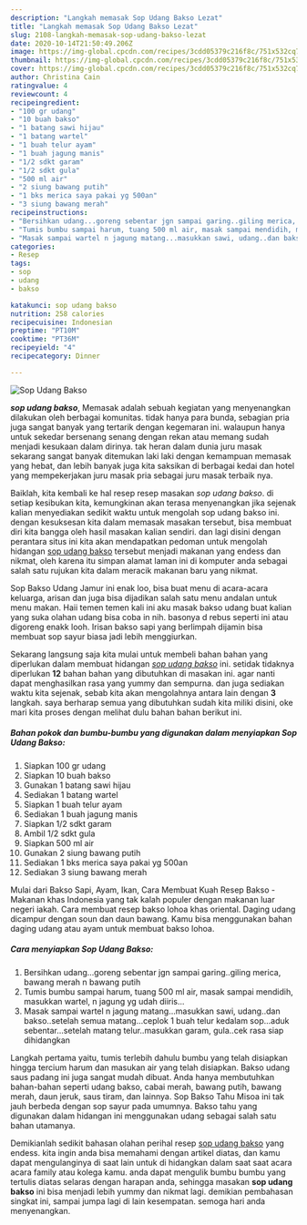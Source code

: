 ```yaml
---
description: "Langkah memasak Sop Udang Bakso Lezat"
title: "Langkah memasak Sop Udang Bakso Lezat"
slug: 2108-langkah-memasak-sop-udang-bakso-lezat
date: 2020-10-14T21:50:49.206Z
image: https://img-global.cpcdn.com/recipes/3cdd05379c216f8c/751x532cq70/sop-udang-bakso-foto-resep-utama.jpg
thumbnail: https://img-global.cpcdn.com/recipes/3cdd05379c216f8c/751x532cq70/sop-udang-bakso-foto-resep-utama.jpg
cover: https://img-global.cpcdn.com/recipes/3cdd05379c216f8c/751x532cq70/sop-udang-bakso-foto-resep-utama.jpg
author: Christina Cain
ratingvalue: 4
reviewcount: 4
recipeingredient:
- "100 gr udang"
- "10 buah bakso"
- "1 batang sawi hijau"
- "1 batang wartel"
- "1 buah telur ayam"
- "1 buah jagung manis"
- "1/2 sdkt garam"
- "1/2 sdkt gula"
- "500 ml air"
- "2 siung bawang putih"
- "1 bks merica saya pakai yg 500an"
- "3 siung bawang merah"
recipeinstructions:
- "Bersihkan udang...goreng sebentar jgn sampai garing..giling merica, bawang merah n bawang putih"
- "Tumis bumbu sampai harum, tuang 500 ml air, masak sampai mendidih, masukkan wartel, n jagung yg udah diiris..."
- "Masak sampai wartel n jagung matang...masukkan sawi, udang..dan bakso..setelah semua matang...ceplok 1 buah telur kedalam sop...aduk sebentar...setelah matang telur..masukkan garam, gula..cek rasa siap dihidangkan"
categories:
- Resep
tags:
- sop
- udang
- bakso

katakunci: sop udang bakso 
nutrition: 258 calories
recipecuisine: Indonesian
preptime: "PT10M"
cooktime: "PT36M"
recipeyield: "4"
recipecategory: Dinner

---
```



![Sop Udang Bakso](https://img-global.cpcdn.com/recipes/3cdd05379c216f8c/751x532cq70/sop-udang-bakso-foto-resep-utama.jpg)

<b><i>sop udang bakso</i></b>, Memasak adalah sebuah kegiatan yang menyenangkan dilakukan oleh berbagai komunitas. tidak hanya para bunda, sebagian pria juga sangat banyak yang tertarik dengan kegemaran ini. walaupun hanya untuk sekedar bersenang senang dengan rekan atau memang sudah menjadi kesukaan dalam dirinya. tak heran dalam dunia juru masak sekarang sangat banyak ditemukan laki laki dengan kemampuan memasak yang hebat, dan lebih banyak juga kita saksikan di berbagai kedai dan hotel yang mempekerjakan juru masak pria sebagai juru masak terbaik nya.

Baiklah, kita kembali ke hal resep resep masakan <i>sop udang bakso</i>. di setiap kesibukan kita, kemungkinan akan terasa menyenangkan jika sejenak kalian menyediakan sedikit waktu untuk mengolah sop udang bakso ini. dengan kesuksesan kita dalam memasak masakan tersebut, bisa membuat diri kita bangga oleh hasil masakan kalian sendiri. dan lagi disini dengan perantara situs ini kita akan mendapatkan pedoman untuk mengolah hidangan <u>sop udang bakso</u> tersebut menjadi makanan yang endess dan nikmat, oleh karena itu simpan alamat laman ini di komputer anda sebagai salah satu rujukan kita dalam meracik makanan baru yang nikmat.

Sop Bakso Udang Jamur ini enak loo, bisa buat menu di acara-acara keluarga, arisan dan juga bisa dijadikan salah satu menu andalan untuk menu makan. Haii temen temen kali ini aku masak bakso udang buat kalian yang suka olahan udang bisa coba in nih. basonya d rebus seperti ini atau digoreng enakk looh. Irisan bakso sapi yang berlimpah dijamin bisa membuat sop sayur biasa jadi lebih menggiurkan.


Sekarang langsung saja kita mulai untuk membeli bahan bahan yang diperlukan dalam membuat hidangan <u><i>sop udang bakso</i></u> ini. setidak tidaknya diperlukan <b>12</b> bahan bahan yang dibutuhkan di masakan ini. agar nanti dapat menghasilkan rasa yang yummy dan sempurna. dan juga sediakan waktu kita sejenak, sebab kita akan mengolahnya antara lain dengan <b>3</b> langkah. saya berharap semua yang dibutuhkan sudah kita miliki disini, oke mari kita proses dengan melihat dulu bahan bahan berikut ini.

<!--inarticleads1-->

##### Bahan pokok dan bumbu-bumbu yang digunakan dalam menyiapkan Sop Udang Bakso:

1. Siapkan 100 gr udang
1. Siapkan 10 buah bakso
1. Gunakan 1 batang sawi hijau
1. Sediakan 1 batang wartel
1. Siapkan 1 buah telur ayam
1. Sediakan 1 buah jagung manis
1. Siapkan 1/2 sdkt garam
1. Ambil 1/2 sdkt gula
1. Siapkan 500 ml air
1. Gunakan 2 siung bawang putih
1. Sediakan 1 bks merica saya pakai yg 500an
1. Sediakan 3 siung bawang merah


Mulai dari Bakso Sapi, Ayam, Ikan, Cara Membuat Kuah Resep Bakso - Makanan khas Indonesia yang tak kalah populer dengan makanan luar negeri iakah. Cara membuat resep bakso lohoa khas oriental. Daging udang dicampur dengan soun dan daun bawang. Kamu bisa menggunakan bahan daging udang atau ayam untuk membuat bakso lohoa. 

<!--inarticleads2-->

##### Cara menyiapkan Sop Udang Bakso:

1. Bersihkan udang...goreng sebentar jgn sampai garing..giling merica, bawang merah n bawang putih
1. Tumis bumbu sampai harum, tuang 500 ml air, masak sampai mendidih, masukkan wartel, n jagung yg udah diiris...
1. Masak sampai wartel n jagung matang...masukkan sawi, udang..dan bakso..setelah semua matang...ceplok 1 buah telur kedalam sop...aduk sebentar...setelah matang telur..masukkan garam, gula..cek rasa siap dihidangkan


Langkah pertama yaitu, tumis terlebih dahulu bumbu yang telah disiapkan hingga tercium harum dan masukan air yang telah disiapkan. Bakso udang saus padang ini juga sangat mudah dibuat. Anda hanya membutuhkan bahan-bahan seperti udang bakso, cabai merah, bawang putih, bawang merah, daun jeruk, saus tiram, dan lainnya. Sop Bakso Tahu Misoa ini tak jauh berbeda dengan sop sayur pada umumnya. Bakso tahu yang digunakan dalam hidangan ini menggunakan udang sebagai salah satu bahan utamanya. 

Demikianlah sedikit bahasan olahan perihal resep <u>sop udang bakso</u> yang endess. kita ingin anda bisa memahami dengan artikel diatas, dan kamu dapat mengulanginya di saat lain untuk di hidangkan dalam saat saat acara acara family atau kolega kamu. anda dapat mengulik bumbu bumbu yang tertulis diatas selaras dengan harapan anda, sehingga masakan <b>sop udang bakso</b> ini bisa menjadi lebih yummy dan nikmat lagi. demikian pembahasan singkat ini, sampai jumpa lagi di lain kesempatan. semoga hari anda menyenangkan.
